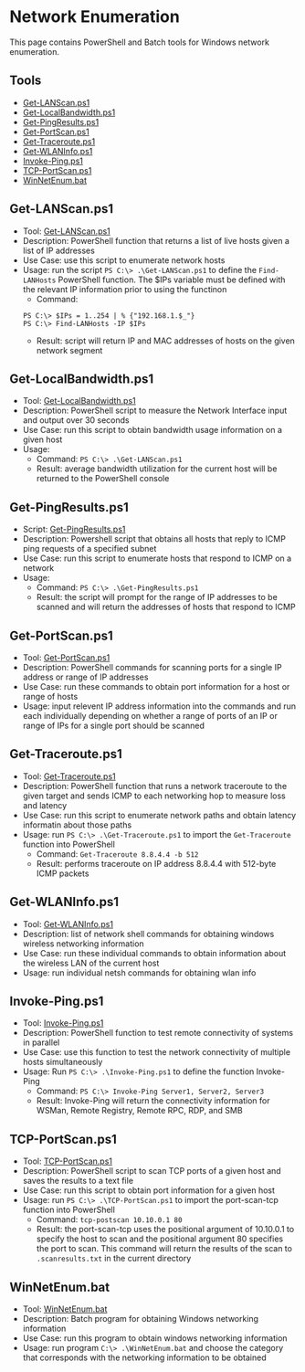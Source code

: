 # Network Enumeration

This page contains PowerShell and Batch tools for Windows network enumeration.

## Tools
- [Get-LANScan.ps1](#get-lanscan.ps1)
- [Get-LocalBandwidth.ps1](#get-localbandwidth.ps1)
- [Get-PingResults.ps1](#get-pingresults.ps1)
- [Get-PortScan.ps1](#get-portscan.ps1)
- [Get-Traceroute.ps1](#get-traceroute.ps1)
- [Get-WLANInfo.ps1](#get-wlaninfo.ps1)
- [Invoke-Ping.ps1](#invoke-ping.ps1)
- [TCP-PortScan.ps1](#tcp-portscan.ps1)
- [WinNetEnum.bat](#winnetenum.bat)

## Get-LANScan.ps1
- Tool: [Get-LANScan.ps1](/tools/network/Get-LANScan.ps1)
- Description: PowerShell function that returns a list of live hosts given a list of IP addresses
- Use Case: use this script to enumerate network hosts
- Usage: run the script `PS C:\> .\Get-LANScan.ps1` to define the `Find-LANHosts` PowerShell function. The $IPs variable must be defined with the relevant IP information prior to using the functinon
    - Command: 
    ```
    PS C:\> $IPs = 1..254 | % {"192.168.1.$_"}
    PS C:\> Find-LANHosts -IP $IPs
    ```
    - Result: script will return IP and MAC addresses of hosts on the given network segment 

## Get-LocalBandwidth.ps1
- Tool: [Get-LocalBandwidth.ps1](/tools/network/Get-LocalBandwidth.ps1)
- Description: PowerShell script to measure the Network Interface input and output over 30 seconds
- Use Case: run this script to obtain bandwidth usage information on a given host
- Usage: 
  - Command: `PS C:\> .\Get-LANScan.ps1`
  - Result: average bandwidth utilization for the current host will be returned to the PowerShell console

## Get-PingResults.ps1
- Script: [Get-PingResults.ps1](/tools/network/Get-PingResults.ps1)
- Description: Powershell script that obtains all hosts that reply to ICMP ping requests of a specified subnet
- Use Case: run this script to enumerate hosts that respond to ICMP on a network
- Usage: 
  - Command: `PS C:\> .\Get-PingResults.ps1`
  - Result: the script will prompt for the range of IP addresses to be scanned and will return the addresses of hosts that respond to ICMP

## Get-PortScan.ps1
- Tool: [Get-PortScan.ps1](/tools/network/Get-PortScan.ps1)
- Description: PowerShell commands for scanning ports for a single IP address or range of IP addresses
- Use Case: run these commands to obtain port information for a host or range of hosts
- Usage: input relevent IP address information into the commands and run each individually depending on whether a range of ports of an IP or range of IPs for a single port should be scanned

## Get-Traceroute.ps1
- Tool: [Get-Traceroute.ps1](/tools/network/Get-Traceroute.ps1)
- Description: PowerShell function that runs a network traceroute to the given target and sends ICMP to each networking hop to measure loss and latency
- Use Case: run this script to enumerate network paths and obtain latency informatin about those paths 
- Usage: run `PS C:\> .\Get-Traceroute.ps1` to import the `Get-Traceroute` function into PowerShell
  - Command: `Get-Traceroute 8.8.4.4 -b 512`
  - Result: performs traceroute on IP address 8.8.4.4 with 512-byte ICMP packets

## Get-WLANInfo.ps1
- Tool: [Get-WLANInfo.ps1](/tools/network/Get-WLANInfo.ps1)
- Description: list of network shell commands for obtaining windows wireless networking information
- Use Case: run these individual commands to obtain information about the wireless LAN of the current host
- Usage: run individual netsh commands for obtaining wlan info

## Invoke-Ping.ps1
- Tool: [Invoke-Ping.ps1](/tools/network/Invoke-Ping.ps1)
- Description: PowerShell function to test remote connectivity of systems in parallel
- Use Case: use this function to test the network connectivity of multiple hosts simultaneously
- Usage: Run `PS C:\> .\Invoke-Ping.ps1` to define the function Invoke-Ping
    - Command: `PS C:\> Invoke-Ping Server1, Server2, Server3`
    - Result: Invoke-Ping will return the connectivity information for WSMan, Remote Registry, Remote RPC, RDP, and SMB

## TCP-PortScan.ps1
- Tool: [TCP-PortScan.ps1](/tools/network/TCP-PortScan.ps1)
- Description: PowerShell script to scan TCP ports of a given host and saves the results to a text file
- Use Case: run this script to obtain port information for a given host
- Usage: run `PS C:\> .\TCP-PortScan.ps1` to import the port-scan-tcp function into PowerShell
  - Command: `tcp-postscan 10.10.0.1 80`
  - Result: the port-scan-tcp uses the positional argument of 10.10.0.1 to specify the host to scan and the positional argument 80 specifies the port to scan. This command will return the results of the scan to `.scanresults.txt` in the current directory

## WinNetEnum.bat
- Tool: [WinNetEnum.bat](/tools/network/WinNetEnum.bat)
- Description: Batch program for obtaining Windows networking information
- Use Case: run this program to obtain windows networking information
- Usage: run program `C:\> .\WinNetEnum.bat` and choose the category that corresponds with the networking information to be obtained
